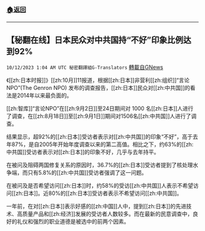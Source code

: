 ###  [:house:返回](README.md)
---


## 【秘翻在线】日本民众对中共国持“不好”印象比例达到92%
`10/12/2023 1:04 AM UTC 秘密翻譯組G-Translators` [轉載自GNews](https://gnews.org/articles/1821554)

《[[zh:日本时报]]》[[zh:10月]]11报道，根据[[zh:日本]]非营利[[zh:组织]]“言论NPO”(The Genron NPO) 发布的调查报告，[[zh:日本]]民众对[[zh:中共国]]的看法是2014年以来最负面的。

[[zh:智库]]“言论NPO”在[[zh:9月2日]]至24日期间对 1000 名[[zh:日本]]人进行了调查，在[[zh:8月18日]]至[[zh:9月1日]]期间对1506名[[zh:中共国]]人进行了调查。

结果显示，超92%的[[zh:日本]]受访者表示对[[zh:中共国]]的印象“不好”，高于去年87%，是自2005年开始年度调查以来的第二高值。相比之下，约63%的[[zh:中共国]]受访者表示对[[zh:日本]]的印象不好，几乎与去年持平。

在被问及阻碍两国修复关系的原因时，36.7%的[[zh:日本]]受访者提到了核处理水争端，而只有5.8%的[[zh:中共国]]受访者强调了这一问题。

在被问及是否希望访问[[zh:日本]]时，约58%的受访[[zh:中共国]]人表示不希望访问[[zh:日本]]。近80%的[[zh:日本]]受访者表示不希望访问[[zh:中共国]]。

一年前，在对[[zh:日本]]表示好感的[[zh:中国]]人中，提到[[zh:日本]]的先进技术、高质量产品和[[zh:经济]]发展的受访者人数较多。而在最新的民意调查中，良好的礼仪和强烈的职业道德是被选中的前两个因素。
